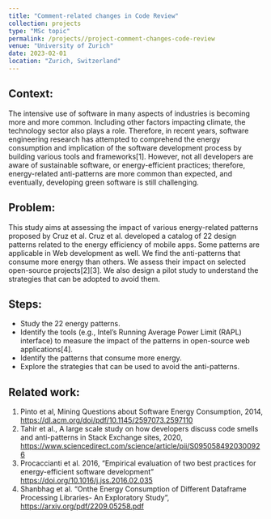 ```yaml
---
title: "Comment-related changes in Code Review"
collection: projects
type: "MSc topic"
permalink: /projects//project-comment-changes-code-review
venue: "University of Zurich"
date: 2023-02-01
location: "Zurich, Switzerland"
---
```


## Context: 
The intensive use of software in many aspects of industries is becoming more and more common. Including other factors impacting climate, the technology sector also plays a role.
Therefore, in recent years, software engineering research has attempted to comprehend the energy consumption and implication of the software development process by building various tools and frameworks[1]. However, not all developers are aware of sustainable software, or energy-efficient practices; therefore, energy-related anti-patterns are more common than expected, and eventually, developing green software is still challenging.



## Problem:
This study aims at assessing the impact of various energy-related patterns proposed by Cruz et al.
Cruz et al. developed a catalog of 22 design patterns related to the energy efficiency of mobile apps.   Some patterns are applicable in Web development as well. We find the anti-patterns that consume more energy than others. We assess their impact on selected open-source projects[2][3]. We also design a pilot study to understand the strategies that can be adopted to avoid them.

## Steps:
-  Study the 22 energy patterns. 
- Identify the tools (e.g., Intel’s Running Average Power Limit (RAPL) interface) to measure the impact of the patterns in open-source web applications[4]. 
- Identify the patterns that consume more energy. 
- Explore the strategies that can be used to avoid the anti-patterns.

## Related work:
1. Pinto et al, Mining Questions about Software Energy Consumption, 2014, https://dl.acm.org/doi/pdf/10.1145/2597073.2597110
2. Tahir et al., A large scale study on how developers discuss code smells and anti-patterns in Stack Exchange sites, 2020, https://www.sciencedirect.com/science/article/pii/S0950584920300926
3. Procaccianti et al. 2016, “Empirical evaluation of two best practices for energy-efficient software development” https://doi.org/10.1016/j.jss.2016.02.035
4. Shanbhag et al. “Onthe Energy Consumption of Different Dataframe Processing Libraries- An Exploratory Study”, https://arxiv.org/pdf/2209.05258.pdf
<br>